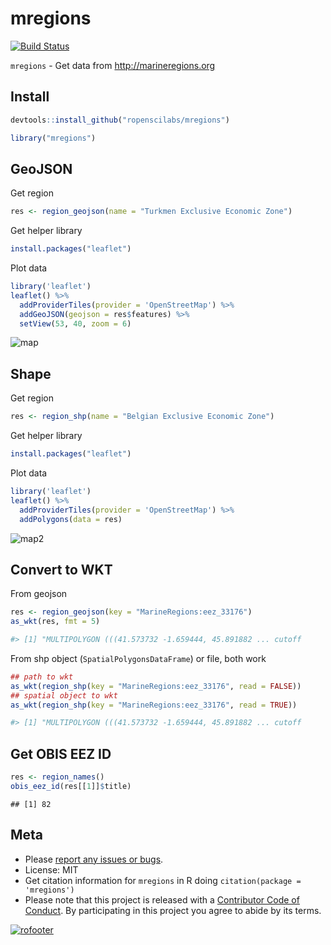 mregions
========

[![Build Status](https://travis-ci.org/ropenscilabs/mregions.svg)](https://travis-ci.org/ropenscilabs/mregions)

`mregions` - Get data from http://marineregions.org

## Install


```r
devtools::install_github("ropenscilabs/mregions")
```


```r
library("mregions")
```

## GeoJSON

Get region


```r
res <- region_geojson(name = "Turkmen Exclusive Economic Zone")
```

Get helper library


```r
install.packages("leaflet")
```

Plot data


```r
library('leaflet')
leaflet() %>%
  addProviderTiles(provider = 'OpenStreetMap') %>%
  addGeoJSON(geojson = res$features) %>%
  setView(53, 40, zoom = 6)
```

![map](http://f.cl.ly/items/0c2c2Z143d2H3F142c35/Screen%20Shot%202015-12-09%20at%2010.01.52%20AM.png)

## Shape

Get region


```r
res <- region_shp(name = "Belgian Exclusive Economic Zone")
```

Get helper library


```r
install.packages("leaflet")
```

Plot data


```r
library('leaflet')
leaflet() %>%
  addProviderTiles(provider = 'OpenStreetMap') %>%
  addPolygons(data = res)
```

![map2](http://f.cl.ly/items/1m3R2p241S1u1n3r141R/Screen%20Shot%202015-12-09%20at%209.36.19%20AM.png)

## Convert to WKT

From geojson


```r
res <- region_geojson(key = "MarineRegions:eez_33176")
as_wkt(res, fmt = 5)

#> [1] "MULTIPOLYGON (((41.573732 -1.659444, 45.891882 ... cutoff
```

From shp object (`SpatialPolygonsDataFrame`) or file, both work


```r
## path to wkt
as_wkt(region_shp(key = "MarineRegions:eez_33176", read = FALSE))
## spatial object to wkt
as_wkt(region_shp(key = "MarineRegions:eez_33176", read = TRUE))

#> [1] "MULTIPOLYGON (((41.573732 -1.659444, 45.891882 ... cutoff
```

## Get OBIS EEZ ID


```r
res <- region_names()
obis_eez_id(res[[1]]$title)
```

```
## [1] 82
```

## Meta

* Please [report any issues or bugs](https://github.com/ropenscilabs/mregions/issues).
* License: MIT
* Get citation information for `mregions` in R doing `citation(package = 'mregions')`
* Please note that this project is released with a [Contributor Code of Conduct](CONDUCT.md). By participating in this project you agree to abide by its terms.

[![rofooter](http://ropensci.org/public_images/github_footer.png)](http://ropensci.org)
